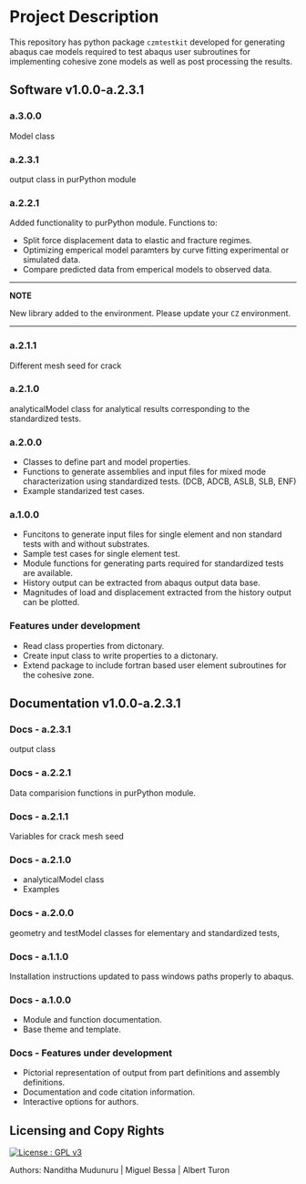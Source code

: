 # Project Description

This repository has python package ``czmtestkit`` developed for generating abaqus cae models required to test abaqus user subroutines for implementing cohesive zone models as well as post processing the results.

## Software v1.0.0-a.2.3.1

### a.3.0.0

Model class

### a.2.3.1

output class in purPython module

### a.2.2.1

Added functionality to purPython module. Functions to:

* Split force displacement data to elastic and fracture regimes.
* Optimizing emperical model paramters by curve fitting experimental or simulated data.
* Compare predicted data from emperical models to observed data.

---
**NOTE**

New library added to the environment. Please update your `CZ` environment.

---

### a.2.1.1

Different mesh seed for crack

### a.2.1.0 

analyticalModel class for analytical results corresponding to the standardized tests.

### a.2.0.0 

*  Classes to define part and model properties.
*  Functions to generate assemblies and input files for mixed mode characterization using standardized tests. (DCB, ADCB, ASLB, SLB, ENF)
*  Example standarized test cases.

### a.1.0.0
 
* Funcitons to generate input files for single element and non standard tests with and without substrates.
* Sample test cases for single element test.
* Module functions for generating parts required for standardized tests are available.
* History output can be extracted from abaqus output data base.
* Magnitudes of load and displacement extracted from the history output can be plotted.  
 
### Features under development

*  Read class properties from dictonary.
*  Create input class to write properties to a dictonary.
*  Extend package to include fortran based user element subroutines for the cohesive zone.

## Documentation v1.0.0-a.2.3.1

### Docs - a.2.3.1

output class

### Docs - a.2.2.1

Data comparision functions in purPython module.

### Docs - a.2.1.1

Variables for crack mesh seed

### Docs - a.2.1.0

* analyticalModel class
* Examples

### Docs - a.2.0.0

geometry and testModel classes for elementary and standardized tests,

### Docs - a.1.1.0

Installation instructions updated to pass windows paths properly to abaqus.

### Docs - a.1.0.0

* Module and function documentation.
* Base theme and template.
 
### Docs - Features under development

*  Pictorial representation of output from part definitions and assembly definitions.
*  Documentation and code citation information.
*  Interactive options for authors.

## Licensing and Copy Rights

[![License : GPL v3](https://img.shields.io/badge/License-GPLv3-blue.svg)](https://www.gnu.org/licenses/gpl-3.0)  

Authors: Nanditha Mudunuru  |  Miguel Bessa  |  Albert Turon